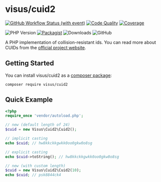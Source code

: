 # visus/cuid2

[![GitHub Workflow Status (with event)](https://img.shields.io/github/actions/workflow/status/visus-io/php-cuid2/ci.yaml?style=for-the-badge&logo=github)](https://github.com/visus-io/php-cuid2/actions/workflows/ci.yaml)
[![Code Quality](https://img.shields.io/codacy/grade/da334c04546d4d7381eb4e93f4ebdecd?style=for-the-badge&logo=codacy)](https://app.codacy.com/gh/visus-io/php-cuid2/dashboard)
[![Coverage](https://img.shields.io/codacy/coverage/da334c04546d4d7381eb4e93f4ebdecd?style=for-the-badge&logo=codacy)](https://app.codacy.com/gh/visus-io/php-cuid2/coverage/dashboard)

![PHP Version](https://img.shields.io/packagist/dependency-v/visus/cuid2/php?style=for-the-badge)
[![Packagist](https://img.shields.io/packagist/v/visus/cuid2?style=for-the-badge&logo=packagist&logoColor=white&label=stable)](https://packagist.org/packages/visus/cuid2)
![Downloads](https://img.shields.io/packagist/dt/visus/cuid2?style=for-the-badge&logo=packagist&logoColor=white&color=8)
![GitHub](https://img.shields.io/github/license/visus-io/cuid.net?style=for-the-badge)

A PHP implementation of collision-resistant ids. You can read more about CUIDs from the [official project website](https://github.com/paralleldrive/cuid2).

## Getting Started

You can install visus/cuid2 as a [composer package](https://packagist.org/packages/visus/cuid2):

```shell
composer require visus/cuid2
```

## Quick Example

```php
<?php
require_once 'vendor/autoload.php';

// new (default length of 24)
$cuid = new Visus\Cuid2\Cuid2();

// implicit casting
echo $cuid; // hw8kkckkgwkk0oo0gkw0o8sg

// explicit casting
echo $cuid->toString(); // hw8kkckkgwkk0oo0gkw0o8sg

// new (with custom length)
$cuid = new Visus\Cuid2\Cuid2(10);
echo $cuid; // psk8844ck4
```
